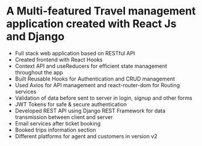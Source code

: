 # A Multi-featured Travel management application created with React Js and Django

- Full stack web application based on RESTful API
- Created frontend with React Hooks
- Context API and useReducers for efficient state management throughout the app
- Built Reusable Hooks for Authentication and CRUD management
- Used Axios for API management and react-router-dom for Routing services
- Validation of data before sent to server in login, signup and other forms
- JWT Tokens for safe & secure authentication 
- Developed REST API using Django REST Framework for data transmission between client and server
- Email services after ticket booking
- Booked trips information section
- Different platforms for agent and customers in version v2


